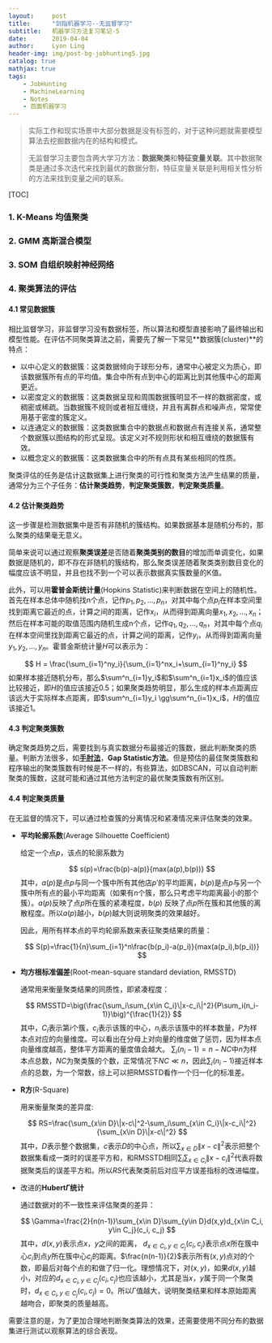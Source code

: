 ```yaml
---
layout:     post
title:      "剑指机器学习--无监督学习"
subtitle:   机器学习方法复习笔记-5
date:       2019-04-04
author:     Lyon Ling
header-img: img/post-bg-jobhunting5.jpg
catalog: true
mathjax: true
tags:
    - JobHunting
    - MachineLearning
    - Notes
    - 百面机器学习
---
```


> 实际工作和现实场景中大部分数据是没有标签的，对于这种问题就需要模型算法去挖掘数据内在的结构和模式。
>
> 无监督学习主要包含两大学习方法：**数据聚类**和**特征变量关联**。其中数据聚类是通过多次迭代来找到最优的数据分割，特征变量关联是利用相关性分析的方法来找到变量之间的联系。

[TOC]

### 1. K-Means 均值聚类



### 2. GMM 高斯混合模型



### 3. SOM 自组织映射神经网络



### 4. 聚类算法的评估

#### 4.1 常见数据簇

相比监督学习，非监督学习没有数据标签，所以算法和模型直接影响了最终输出和模型性能。在评估不同聚类算法之前，需要先了解一下常见**数据簇(cluster)**的特点：

* 以中心定义的数据簇：这类数据倾向于球形分布，通常中心被定义为质心，即该数据簇所有点的平均值。集合中所有点到中心的距离比到其他簇中心的距离更近。
* 以密度定义的数据簇：这类数据呈现和周围数据簇明显不一样的数据密度，或稠密或稀疏。当数据簇不规则或者相互缠绕，并且有离群点和噪声点，常常使用基于密度的簇定义。
* 以连通定义的数据簇：这类数据集合中的数据点和数据点有连接关系，通常整个数据簇以图结构的形式呈现。该定义对不规则形状和相互缠绕的数据簇有效。
* 以概念定义的数据簇：这类数据集合中的所有点具有某些相同的性质。

聚类评估的任务是估计这数据集上进行聚类的可行性和聚类方法产生结果的质量，通常分为三个子任务：**估计聚类趋势**，**判定聚类簇数**，**判定聚类质量**。

#### 4.2 估计聚类趋势

这一步骤是检测数据集中是否有非随机的簇结构。如果数据基本是随机分布的，那么聚类的结果毫无意义。

简单来说可以通过观察**聚类误差**是否随着**聚类类别的数目**的增加而单调变化，如果数据是随机的，即不存在非随机的簇结构，那么聚类误差随着聚类类别数目变化的幅度应该不明显，并且也找不到一个可以表示数据真实簇数量的K值。

此外，可以用**霍普金斯统计量**(Hopkins Statistic)来判断数据在空间上的随机性。首先在样本总体中随机找n个点，记作$p_1,p_2,\dots,p_n$，对其中每个点$p_i$在样本空间里找到距离它最近的点，计算之间的距离，记作$x_i$，从而得到距离向量$x_1,x_2,\dots,x_n$；然后在样本可能的取值范围内随机生成n个点，记作$q_1,q_2,\dots,q_n$，对其中每个点$q_i$在样本空间里找到距离它最近的点，计算之间的距离，记作$y_i$，从而得到距离向量$y_1,y_2,\dots,y_n$。霍普金斯统计量$H$可以表示为：

$$
H = \frac{\sum_{i=1}^ny_i}{\sum_{i=1}^nx_i+\sum_{i=1}^ny_i}
$$
如果样本接近随机分布，那么$\sum^n_{i=1}y_i$和$\sum^n_{i=1}x_i$的值应该比较接近，即$H$的值应该接近0.5；如果聚类趋势明显，那么生成的样本点距离应该远大于实际样本点距离，即$\sum^n_{i=1}y_i \gg\sum^n_{i=1}x_i$，$H$的值应该接近1。

#### 4.3 判定聚类簇数

确定聚类趋势之后，需要找到与真实数据分布最接近的簇数，据此判断聚类的质量。判断方法很多，如[**手肘法**](http://www.scutmath.com/k_means_choose_k.html)，**Gap Statistic方法**。但是预估的最佳聚类簇数和程序输出的聚类簇数有时候是不一样的，有些算法，如DBSCAN，可以自动判断聚类的簇数，这就可能和通过其他方法判定的最优聚类簇数有所区别。

#### 4.4 判定聚类质量

在无监督的情况下，可以通过检查簇的分离情况和紧凑情况来评估聚类的效果。

* **平均轮廓系数**(Average Silhouette Coefficient)

  给定一个点$p$，该点的轮廓系数为

  $$
  s(p)=\frac{b(p)-a(p)}{max(a(p),b(p))}
  $$
  其中，$a(p)$是点$p$与同一个簇中所有其他店$p'$的平均距离，$b(p)$是点$p$与另一个簇中所有点的最小平均距离（如果有$n$个簇，那么只考虑平均距离最小的那个簇）。$a(p)$反映了点$p$所在簇的紧凑程度，$b(p)$ 反映了点$p$所在簇和其他簇的离散程度。所以$a(p)$越小，$b(p)$越大则说明聚类的效果越好。

  因此，用所有样本点的平均轮廓系数来表征聚类结果的质量：

  $$
  S(p)=\frac{1}{n}\sum_{i=1}^n\frac{b(p_i)-a(p_i)}{max(a(p_i),b(p_i))}
  $$

* **均方根标准偏差**(Root-mean-square standard deviation, RMSSTD)

  通常用来衡量聚类结果的同质性，即紧凑程度：

  $$
  RMSSTD=\big(\frac{\sum_i\sum_{x\in C_i}\|x-c_i\|^2}{P\sum_i(n_i-1)}\big)^{\frac{1}{2}}
  $$
  其中，$C_i$表示第$i$个簇，$c_i$表示该簇的中心，$n_i$表示该簇中的样本数量，$P$为样本点对应的向量维度。可以看出在分母上对向量的维度做了惩罚，因为样本点向量维度越高，整体平方距离的量度值会越大。 $\sum_i(n_i-1)=n-NC$中$n$为样本点总数，$NC$为聚类簇的个数，正常情况下$NC\ll n$，因此$\sum_i(n_i-1)$接近样本点的总数，为一个常数，综上可以把RMSSTD看作一个归一化的标准差。

* **R方**(R-Square)

  用来衡量聚类的差异度:

  $$
  RS=\frac{\sum_{x\in D}\|x-c\|^2-\sum_i\sum_{x\in C_i}\|x-c_i\|^2}{\sum_{x\in D}\|x-c\|^2}
  $$
  其中，$D$表示整个数据集，$c$表示$D$的中心点，所以$\sum_{x\in D}\|x-c\|^2$表示把整个数据集看成一类时的误差平方和，和RMSSTD相同$\sum_i\sum_{x\in C_i}\|x-c_i\|^2$代表将数据聚类后的误差平方和。所以$RS$代表聚类前后对应平方误差指标的改进幅度。

* 改进的**Hubert$\Gamma$统计**

  通过数据对的不一致性来评估聚类的差异：

  $$
\Gamma=\frac{2}{n(n-1)}\sum_{x\in D}\sum_{y\in D}d(x,y)d_{x\in C_i, y\in C_j}(c_i, c_j)
  $$
  其中，$d(x,y)$表示点$x$，$y$之间的距离， $d_{x\in C_i, y\in C_j}(c_i, c_j)$表示点$x$所在簇中心$c_i$到点$y$所在簇中心$c_j$的距离。$\frac{n(n-1)}{2}$表示所有$(x,y)$点对的个数，即最后对每个点的和做了归一化。理想情况下，对$(x,y)$，如果$d(x,y)$越小，对应的$d_{x\in C_i, y\in C_j}(c_i, c_j)$也应该越小，尤其是当$x$，$y$属于同一个聚类时，$d_{x\in C_i, y\in C_j}(c_i, c_j)=0$。所以$\Gamma$值越大，说明聚类结果和样本原始距离越吻合，即聚类的质量越高。

需要注意的是，为了更加合理地判断聚类算法的效果，还需要使用不同分布的数据集进行测试以观察算法的综合表现。